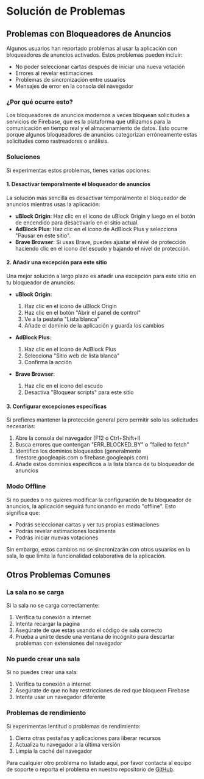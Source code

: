 # Solución de Problemas

## Problemas con Bloqueadores de Anuncios

Algunos usuarios han reportado problemas al usar la aplicación con bloqueadores de anuncios activados. Estos problemas pueden incluir:

- No poder seleccionar cartas después de iniciar una nueva votación
- Errores al revelar estimaciones
- Problemas de sincronización entre usuarios
- Mensajes de error en la consola del navegador

### ¿Por qué ocurre esto?

Los bloqueadores de anuncios modernos a veces bloquean solicitudes a servicios de Firebase, que es la plataforma que utilizamos para la comunicación en tiempo real y el almacenamiento de datos. Esto ocurre porque algunos bloqueadores de anuncios categorizan erróneamente estas solicitudes como rastreadores o análisis.

### Soluciones

Si experimentas estos problemas, tienes varias opciones:

#### 1. Desactivar temporalmente el bloqueador de anuncios

La solución más sencilla es desactivar temporalmente el bloqueador de anuncios mientras usas la aplicación:

- **uBlock Origin**: Haz clic en el icono de uBlock Origin y luego en el botón de encendido para desactivarlo en el sitio actual.
- **AdBlock Plus**: Haz clic en el icono de AdBlock Plus y selecciona "Pausar en este sitio".
- **Brave Browser**: Si usas Brave, puedes ajustar el nivel de protección haciendo clic en el icono del escudo y bajando el nivel de protección.

#### 2. Añadir una excepción para este sitio

Una mejor solución a largo plazo es añadir una excepción para este sitio en tu bloqueador de anuncios:

- **uBlock Origin**: 
  1. Haz clic en el icono de uBlock Origin
  2. Haz clic en el botón "Abrir el panel de control"
  3. Ve a la pestaña "Lista blanca"
  4. Añade el dominio de la aplicación y guarda los cambios

- **AdBlock Plus**:
  1. Haz clic en el icono de AdBlock Plus
  2. Selecciona "Sitio web de lista blanca"
  3. Confirma la acción

- **Brave Browser**:
  1. Haz clic en el icono del escudo
  2. Desactiva "Bloquear scripts" para este sitio

#### 3. Configurar excepciones específicas

Si prefieres mantener la protección general pero permitir solo las solicitudes necesarias:

1. Abre la consola del navegador (F12 o Ctrl+Shift+I)
2. Busca errores que contengan "ERR_BLOCKED_BY" o "failed to fetch"
3. Identifica los dominios bloqueados (generalmente firestore.googleapis.com o firebase.googleapis.com)
4. Añade estos dominios específicos a la lista blanca de tu bloqueador de anuncios

### Modo Offline

Si no puedes o no quieres modificar la configuración de tu bloqueador de anuncios, la aplicación seguirá funcionando en modo "offline". Esto significa que:

- Podrás seleccionar cartas y ver tus propias estimaciones
- Podrás revelar estimaciones localmente
- Podrás iniciar nuevas votaciones

Sin embargo, estos cambios no se sincronizarán con otros usuarios en la sala, lo que limita la funcionalidad colaborativa de la aplicación.

## Otros Problemas Comunes

### La sala no se carga

Si la sala no se carga correctamente:

1. Verifica tu conexión a internet
2. Intenta recargar la página
3. Asegúrate de que estás usando el código de sala correcto
4. Prueba a unirte desde una ventana de incógnito para descartar problemas con extensiones del navegador

### No puedo crear una sala

Si no puedes crear una sala:

1. Verifica tu conexión a internet
2. Asegúrate de que no hay restricciones de red que bloqueen Firebase
3. Intenta usar un navegador diferente

### Problemas de rendimiento

Si experimentas lentitud o problemas de rendimiento:

1. Cierra otras pestañas y aplicaciones para liberar recursos
2. Actualiza tu navegador a la última versión
3. Limpia la caché del navegador

Para cualquier otro problema no listado aquí, por favor contacta al equipo de soporte o reporta el problema en nuestro repositorio de [GitHub](https://github.com/ProDrifterDK/poker-planning).